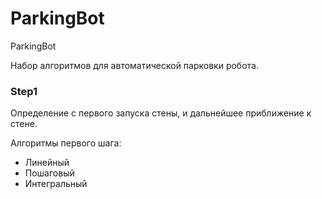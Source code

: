 # ParkingBot
ParkingBot

Набор алгоритмов для автоматической парковки робота.

### Step1

Определение с первого запуска стены, и дальнейшее приближение к стене.

Алгоритмы первого шага:
* Линейный
* Пошаговый
* Интегральный